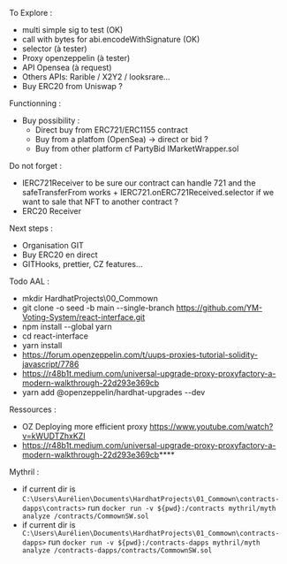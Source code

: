 To Explore :
* multi simple sig to test (OK)
* call with bytes for abi.encodeWithSignature (OK)
* selector (à tester)
* Proxy openzeppelin (à tester)
* API Opensea (à request)
* Others APIs: Rarible / X2Y2 / looksrare... 
* Buy ERC20 from Uniswap ?


Functionning :
* Buy possibility : 
  * Direct buy from ERC721/ERC1155 contract
  * Buy from a platfom (OpenSea) -> direct or bid ?
  * Buy from other platform cf PartyBid IMarketWrapper.sol


Do not forget :
* IERC721Receiver to be sure our contract can handle 721 and the safeTransferFrom works + IERC721.onERC721Received.selector if we want to sale that NFT to another contract ?
* ERC20 Receiver


Next steps :
* Organisation GIT
* Buy ERC20 en direct
* GITHooks, prettier, CZ features...


Todo AAL :
* mkdir HardhatProjects\00_Commown
* git clone -o seed -b main --single-branch https://github.com/YM-Voting-System/react-interface.git
* npm install --global yarn
* cd react-interface
* yarn install
* https://forum.openzeppelin.com/t/uups-proxies-tutorial-solidity-javascript/7786
* https://r48b1t.medium.com/universal-upgrade-proxy-proxyfactory-a-modern-walkthrough-22d293e369cb
* yarn add @openzeppelin/hardhat-upgrades --dev


Ressources :
* OZ Deploying more efficient proxy https://www.youtube.com/watch?v=kWUDTZhxKZI
* https://r48b1t.medium.com/universal-upgrade-proxy-proxyfactory-a-modern-walkthrough-22d293e369cb****


Mythril :
* if current dir is `C:\Users\Aurélien\Documents\HardhatProjects\01_Commown\contracts-dapps\contracts>` run `docker run -v ${pwd}:/contracts mythril/myth analyze /contracts/CommownSW.sol`
* if current dir is ` C:\Users\Aurélien\Documents\HardhatProjects\01_Commown\contracts-dapps>` run `docker run -v ${pwd}:/contracts-dapps mythril/myth analyze /contracts-dapps/contracts/CommownSW.sol`

